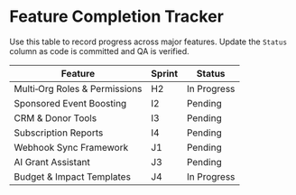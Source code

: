 # Feature Completion Tracker

Use this table to record progress across major features. Update the `Status` column as code is committed and QA is verified.

| Feature | Sprint | Status |
| --- | --- | --- |
| Multi‑Org Roles & Permissions | H2 | In Progress |
| Sponsored Event Boosting | I2 | Pending |
| CRM & Donor Tools | I3 | Pending |
| Subscription Reports | I4 | Pending |
| Webhook Sync Framework | J1 | Pending |
| AI Grant Assistant | J3 | Pending |
| Budget & Impact Templates | J4 | In Progress |
